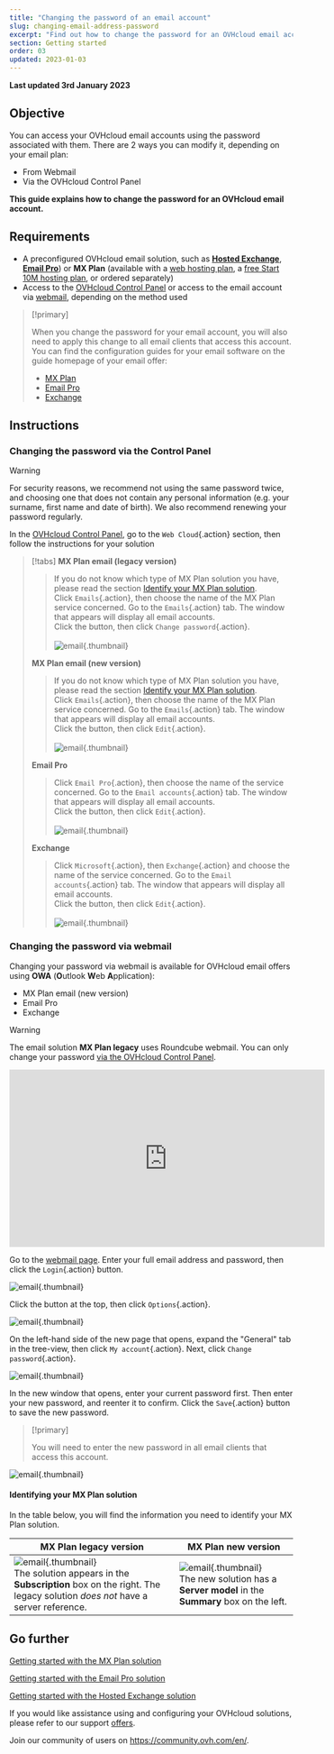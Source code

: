 ```yaml
---
title: "Changing the password of an email account"
slug: changing-email-address-password
excerpt: "Find out how to change the password for an OVHcloud email account"
section: Getting started
order: 03
updated: 2023-01-03
---
```


**Last updated 3rd January 2023**

## Objective

You can access your OVHcloud email accounts using the password associated with them. There are 2 ways you can modify it, depending on your email plan:

- From Webmail
- Via the OVHcloud Control Panel

**This guide explains how to change the password for an OVHcloud email account.**

## Requirements

- A preconfigured OVHcloud email solution, such as [**Hosted Exchange**](https://www.ovhcloud.com/en-ie/emails/hosted-exchange/), [**Email Pro**](https://www.ovhcloud.com/en-ie/emails/email-pro/)) or **MX Plan** (available with a [web hosting plan](https://www.ovhcloud.com/en-ie/web-hosting/), a [free Start 10M hosting plan](https://www.ovhcloud.com/en-ie/domains/free-web-hosting/), or ordered separately)
- Access to the [OVHcloud Control Panel](https://www.ovh.com/auth/?action=gotomanager&from=https://www.ovh.ie/&ovhSubsidiary=ie) or access to the email account via [webmail](https://www.ovhcloud.com/en-ie/mail/), depending on the method used


> [!primary]
>
> When you change the password for your email account, you will also need to apply this change to all email clients that access this account. You can find the configuration guides for your email software on the guide homepage of your email offer:
>
> - [MX Plan](https://docs.ovh.com/ie/en/emails/)
> - [Email Pro](https://docs.ovh.com/ie/en/emails-pro/)
> - [Exchange](https://docs.ovh.com/ie/en/microsoft-collaborative-solutions/)
>

## Instructions

### Changing the password via the Control Panel <a name="controlpanel"></a>

> [!warning]
> For security reasons, we recommend not using the same password twice, and choosing one that does not contain any personal information (e.g. your surname, first name and date of birth). We also recommend renewing your password regularly.

In the [OVHcloud Control Panel](https://www.ovh.com/auth/?action=gotomanager&from=https://www.ovh.ie/&ovhSubsidiary=ie), go to the `Web Cloud`{.action} section, then follow the instructions for your solution

> [!tabs]
> **MX Plan email (legacy version)**
>>
>> If you do not know which type of MX Plan solution you have, please read the section [Identify your MX Plan solution](#whichmxplan).<br>
>> Click `Emails`{.action}, then choose the name of the MX Plan service concerned. Go to the `Emails`{.action} tab. The window that appears will display all email accounts. <br>
>> Click the <i class="icons-ellipsis icons-border-rounded icons-masterbrand-blue"></i> button, then click `Change password`{.action}.<br><br>
>>![email](images/email-password-mxplan-legacy01.png){.thumbnail}<br>
>>
> **MX Plan email (new version)**
>>
>> If you do not know which type of MX Plan solution you have, please read the section [Identify your MX Plan solution](#whichmxplan).<br>
>> Click `Emails`{.action}, then choose the name of the MX Plan service concerned. Go to the `Emails`{.action} tab. The window that appears will display all email accounts. <br>
>> Click the <i class="icons-ellipsis icons-border-rounded icons-masterbrand-blue"></i> button, then click `Edit`{.action}.<br><br>
>>![email](images/email-password-mxplan-new01.png){.thumbnail}<br>
>>
> **Email Pro**
>>
>> Click `Email Pro`{.action}, then choose the name of the service concerned. Go to the `Email accounts`{.action} tab. The window that appears will display all email accounts.<br>
>> Click the <i class="icons-ellipsis icons-border-rounded icons-masterbrand-blue"></i> button, then click `Edit`{.action}.<br><br>
>>![email](images/email-password-emailpro01.png){.thumbnail}<br>
>>
> **Exchange**
>>
>> Click `Microsoft`{.action}, then `Exchange`{.action} and choose the name of the service concerned. Go to the `Email accounts`{.action} tab. The window that appears will display all email accounts.<br>
>> Click the <i class="icons-ellipsis icons-border-rounded icons-masterbrand-blue"></i> button, then click `Edit`{.action}.<br><br>
>>![email](images/email-password-exchange01.png){.thumbnail}<br>
>>

### Changing the password via webmail

Changing your password via webmail is available for OVHcloud email offers using **OWA** (**O**utlook **W**eb **A**pplication):

- MX Plan email (new version)
- Email Pro
- Exchange

> [!warning]
>
> The email solution **MX Plan legacy** uses Roundcube webmail. You can only change your password [via the OVHcloud Control Panel](#controlpanel).
>

<iframe width="560" height="315" src="https://www.youtube-nocookie.com/embed/msmUN7cLSNI" title="YouTube video player" frameborder="0" allow="accelerometer; autoplay; clipboard-write; encrypted-media; gyroscope; picture-in-picture" allowfullscreen></iframe>

Go to the [webmail page](https://www.ovhcloud.com/en-ie/mail/). Enter your full email address and password, then click the `Login`{.action} button. 

![email](images/mxplan-password-new-step2.png){.thumbnail}

Click the <i class="icons-gear-concept icons-masterbrand-blue"></i> button at the top, then click `Options`{.action}.

![email](images/mxplan-password-new-step3.png){.thumbnail}

On the left-hand side of the new page that opens, expand the "General" tab in the tree-view, then click `My account`{.action}. Next, click `Change password`{.action}.

![email](images/mxplan-password-new-step4.png){.thumbnail}

In the new window that opens, enter your current password first. Then enter your new password, and reenter it to confirm. Click the `Save`{.action} button to save the new password.

> [!primary]
>
> You will need to enter the new password in all email clients that access this account.
>

![email](images/mxplan-password-new-step5.png){.thumbnail}

#### Identifying your MX Plan solution <a name="whichmxplan"></a>

In the table below, you will find the information you need to identify your MX Plan solution.

|MX Plan legacy version|MX Plan new version|
|---|---|
|![email](images/mxplan-starter-legacy-step1.png){.thumbnail}<br> The solution appears in the **Subscription** box on the right. The legacy solution *does not* have a server reference.|![email](images/mxplan-starter-new-step1.png){.thumbnail}<br>The new solution has a **Server model** in the **Summary** box on the left.|

## Go further

[Getting started with the MX Plan solution](https://docs.ovh.com/ie/en/emails/web_hosting_an_overview_of_ovh_email/)

[Getting started with the Email Pro solution](https://docs.ovh.com/ie/en/emails-pro/first-configuration-email-pro/)

[Getting started with the Hosted Exchange solution](https://docs.ovh.com/ie/en/microsoft-collaborative-solutions/exchange_20132016_configuring_the_solution_for_the_first_time/)

If you would like assistance using and configuring your OVHcloud solutions, please refer to our support [offers](https://www.ovhcloud.com/en-ie/support-levels/).

Join our community of users on <https://community.ovh.com/en/>.
